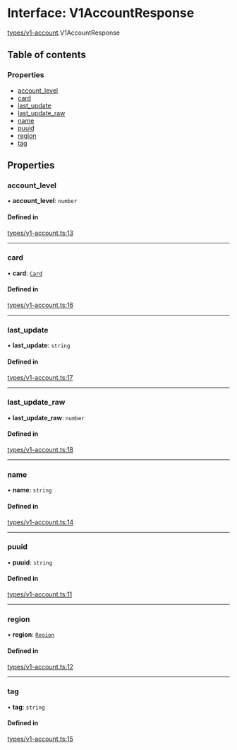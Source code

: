 # Interface: V1AccountResponse

[types/v1-account](../modules/types_v1_account.md).V1AccountResponse

## Table of contents

### Properties

- [account\_level](types_v1_account.V1AccountResponse.md#account_level)
- [card](types_v1_account.V1AccountResponse.md#card)
- [last\_update](types_v1_account.V1AccountResponse.md#last_update)
- [last\_update\_raw](types_v1_account.V1AccountResponse.md#last_update_raw)
- [name](types_v1_account.V1AccountResponse.md#name)
- [puuid](types_v1_account.V1AccountResponse.md#puuid)
- [region](types_v1_account.V1AccountResponse.md#region)
- [tag](types_v1_account.V1AccountResponse.md#tag)

## Properties

### account\_level

• **account\_level**: `number`

#### Defined in

[types/v1-account.ts:13](https://github.com/jameslinimk/unofficial-valorant-api/blob/3123117/package/src/types/v1-account.ts#L13)

___

### card

• **card**: [`Card`](types_v1_account.Card.md)

#### Defined in

[types/v1-account.ts:16](https://github.com/jameslinimk/unofficial-valorant-api/blob/3123117/package/src/types/v1-account.ts#L16)

___

### last\_update

• **last\_update**: `string`

#### Defined in

[types/v1-account.ts:17](https://github.com/jameslinimk/unofficial-valorant-api/blob/3123117/package/src/types/v1-account.ts#L17)

___

### last\_update\_raw

• **last\_update\_raw**: `number`

#### Defined in

[types/v1-account.ts:18](https://github.com/jameslinimk/unofficial-valorant-api/blob/3123117/package/src/types/v1-account.ts#L18)

___

### name

• **name**: `string`

#### Defined in

[types/v1-account.ts:14](https://github.com/jameslinimk/unofficial-valorant-api/blob/3123117/package/src/types/v1-account.ts#L14)

___

### puuid

• **puuid**: `string`

#### Defined in

[types/v1-account.ts:11](https://github.com/jameslinimk/unofficial-valorant-api/blob/3123117/package/src/types/v1-account.ts#L11)

___

### region

• **region**: [`Region`](../modules/types_general.md#region)

#### Defined in

[types/v1-account.ts:12](https://github.com/jameslinimk/unofficial-valorant-api/blob/3123117/package/src/types/v1-account.ts#L12)

___

### tag

• **tag**: `string`

#### Defined in

[types/v1-account.ts:15](https://github.com/jameslinimk/unofficial-valorant-api/blob/3123117/package/src/types/v1-account.ts#L15)
